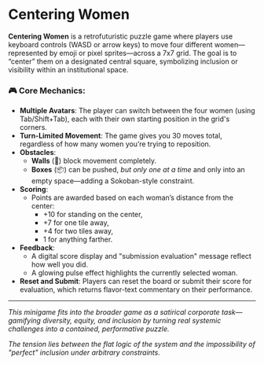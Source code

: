 # Centering Women

**Centering Women** is a retrofuturistic puzzle game where players use keyboard controls (WASD or arrow keys) to move four different women—represented by emoji or pixel sprites—across a 7x7 grid. The goal is to “center” them on a designated central square, symbolizing inclusion or visibility within an institutional space.

### 🎮 **Core Mechanics:**

- **Multiple Avatars**: The player can switch between the four women (using Tab/Shift+Tab), each with their own starting position in the grid's corners.
- **Turn-Limited Movement**: The game gives you 30 moves total, regardless of how many women you’re trying to reposition.
- **Obstacles**:
  - **Walls** (🧱) block movement completely.
  - **Boxes** (📦) can be pushed, _but only one at a time_ and only into an empty space—adding a Sokoban-style constraint.
- **Scoring**:
  - Points are awarded based on each woman’s distance from the center:
    - +10 for standing on the center,
    - +7 for one tile away,
    - +4 for two tiles away,
    - 1 for anything farther.
- **Feedback**:
  - A digital score display and "submission evaluation" message reflect how well you did.
  - A glowing pulse effect highlights the currently selected woman.
- **Reset and Submit**: Players can reset the board or submit their score for evaluation, which returns flavor-text commentary on their performance.

---

_This minigame fits into the broader game as a satirical corporate task—gamifying diversity, equity, and inclusion by turning real systemic challenges into a contained, performative puzzle._

_The tension lies between the flat logic of the system and the impossibility of "perfect" inclusion under arbitrary constraints._
